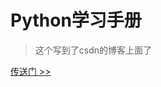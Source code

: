 # Python学习手册

> 这个写到了csdn的博客上面了

[传送门 >> ](https://blog.csdn.net/java_sparrow/article/category/7724777)
